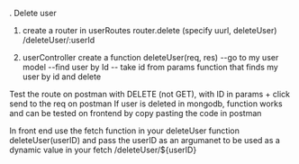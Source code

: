 . Delete user

1. create a router in userRoutes
   router.delete (specify uurl, deleteUser)
   /deleteUser/:userId

2. userController
   create a function deleteUser(req, res)
   --go to my user model
   --find user by Id
   -- take id from params
   function that finds my user by id and delete

Test the route on postman with DELETE (not GET), with ID in params + click send to the req on postman
If user is deleted in mongodb, function works and can be tested on frontend by copy pasting the code in postman

In front end use the fetch function in your deleteUser function deleteUser(userID) and pass the userID as an argumanet to be used as a dynamic value in your fetch /deleteUser/${userID}
